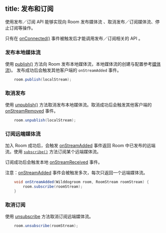 title: 发布和订阅
---

使用发布／订阅 API 能够实现向 Room 发布媒体流	、取消发布／订阅媒体流、停止订阅等操作。

只有在 [onConnected()](/conference/Android/api/wilddog-room-listener.html#onConnected-room) 事件被触发后才能调用发布／订阅相关的 API 。


### 发布本地媒体流
使用 [publish()](/conference/Android/api/wilddog-room.html#publish-localStream) 方法向 Room 发布本地媒体流，本地媒体流的创建与配置参考[媒体流](/conference/Android/guide/1-media-stream.html))。
发布成功后会触发其他客户端的 `onStreamAdded` 事件。

```java
	room.publish(localStream);
```


### 取消发布
使用 [unpublish()](/conference/Android/api/wilddog-room.html#unpublish) 方法取消发布本地媒体流。取消成功后会触发其他客户端的 [onStreamRemoved](/conference/Android/api/wilddog-room-listener.html#onStreamRemoved-room-roomStream) 事件。

```java
	room.unpublish(localStream);
```

### 订阅远端媒体流
加入 Room 成功后，会触发 [onStreamAdded](/conference/Android/api/wilddog-room-listener.html#onStreamAdded-room-roomStream) 事件返回 Room 中已发布的远端流。使用 [`subscribe()`](/conference/Android/api/wilddog-room.html#subscribe-roomStream) 方法订阅某个远端媒体流。

订阅成功后会触发本地 [onStreamReceived](/conference/Android/api/wilddog-room-listener.html#onStreamReceived-room-roomStream) 事件。

注意：[onStreamAdded](/conference/Android/api/wilddog-room-listener.html#onStreamAdded-room-roomStream) 事件会被触发多次，每次只返回一个远端媒体流。

```java
    void onStreamAdded(Wilddogroom room, RoomStream roomStream) {
		room.subscribe(roomStream);
    }
```
 

### 取消订阅

使用 [unsubscribe](/conference/Android/api/wilddog-room.html#unsubscribe-roomStream) 方法取消订阅远端媒体流。

```java
	room.unsubscribe(roomStream);
```

